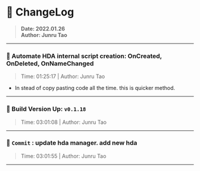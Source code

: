 # :hammer: ChangeLog
> __Date: 2022.01.26__<br>
> __Author: Junru Tao__<br>
---

### :electric_plug: Automate HDA internal script creation: OnCreated, OnDeleted, OnNameChanged
> Time: 01:25:17 | Author: Junru Tao
- In stead of copy pasting code all the time. this is quicker method.

---


### :electric_plug: Build Version Up: `v0.1.18`
> Time: 03:01:08 | Author: Junru Tao
---


### :electric_plug: `Commit` : update hda manager. add new hda
> Time: 03:01:55 | Author: Junru Tao
---
